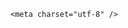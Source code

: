 <!DOCTYPE html>
<html lang="zh-CN">

<head>
    
<title>日本米价再创新高，比去年同期贵两倍多，为什么政府一直无法平抑米价？从中国进口可行吗？_腾讯新闻</title>
<meta name="keywords" content="米价,大米,日本,日本_财经,日本_社会,中国,五常大米,新米,日本人">
<meta name="description" content="当地时间5月26日，日本农林水产省公布的数据显示，截至5月18日为止的一周，日本超市大米均价继续上涨，全国超市销售的5公斤装大米均价为4285日元（约合215.53元人民币），环比上涨0.4%，再次创下新高。日本大米价格自去年秋季前后开始持续攀升。日本农林水产省今年3月开始投放政府储备米以应对涨价，一度被批“动作迟缓”，...">
<meta name="author" content="腾讯网">
<meta name="copyright" content="Copyright 1998 - 2025 Tencent. All Rights Reserved">
<meta property="og:type" content="news" />

<meta property="og:title" content="日本米价再创新高，比去年同期贵两倍多，为什么政府一直无法平抑米价？从中国进口可行吗？_腾讯新闻" />
<meta property="og:description" content="当地时间5月26日，日本农林水产省公布的数据显示，截至5月18日为止的一周，日本超市大米均价继续上涨，全国超市销售的5公斤装大米均价为4285日元（约合215.53元人民币），环比上涨0.4%，再次创下新高。日本大米价格自去年秋季前后开始持续攀升。日本农林水产省今年3月开始投放政府储备米以应对涨价，一度被批“动作迟缓”，..." />
<meta property="og:url" content="https://news.qq.com/rain/a/20250527Q02DHJ00" />
<meta property="og:image" content="https://inews.gtimg.com/om_ls/OaseUf1qde8lGvpJxn_ossxj_dOyDLSTjFDF8jh2H5zuUAA_640330/0" />
<meta property="article:author" content="" />
<meta property="article:published_time" content="2025-05-27 13:16:33" />
<meta property="category" content="" />

    <meta charset="utf-8" />
<meta http-equiv="X-UA-Compatible" content="IE=Edge" />
<meta name="viewport" content="width=device-width, initial-scale=1, shrink-to-fit=no" />
<link rel="dns-prefetch" href="mat1.gtimg.com">
<link rel="dns-prefetch" href="i.news.qq.com">
<link rel="shortcut icon" href="https://mat1.gtimg.com/qqcdn/qqindex2021/favicon.ico">
<script nomodule="true" src="https://mat1.gtimg.com/qqcdn/qqindex2021/common-static/20240515201444/core3-37-1.min.js"></script>
<script>
  try {
    if (!window.IntersectionObserver) {
      var observerScript = document.createElement('script');
      observerScript.src = "https://mat1.gtimg.com/qqcdn/qqindex2021/common-static/20241024141058/intersection-observer-polyfill.js";
      document.head.appendChild(observerScript);
    }
  } catch (error) {}
</script>

<script>
  try {
    if (!Element.prototype.scrollTo) {
      var scrollScript = document.createElement('script');
      scrollScript.src = "https://mat1.gtimg.com/qqcdn/qqindex2021/common-static/20241025153001/scroll-behavior-polyfill.js";
      document.head.appendChild(scrollScript);
    }
  } catch (error) {}
</script>
<script>
  try {
    if ('scrollRestoration' in window.history) {
      window.history.scrollRestoration = 'manual';
    }
    window.isPcClient = Boolean(window.electron) && (
      window.navigator.userAgent.indexOf('pc-client') > 0 ||
      window.navigator.userAgent.indexOf('TencentNews') > 0
    );
  } catch {}
</script>
<script>
  try {
    if (window.isPcClient) {
      var bodyStyle = document.createElement('style');
      bodyStyle.innerText = 'body{ zoom: 0.95 }';
      document.head.appendChild(bodyStyle);
    }
  } catch {}
</script>
<script>
  window.DATA = {"extra_property":{"FeedbackDetailDisableInsert":0,"zanSkinType":""},"forbidCommentUpDown":0,"questionInfo":{"question_short_title":"日本米价再创新高，比去年同期贵两倍多，为什么政府一直无法平抑米价？从中国进口可行吗？","relate_extend_infos":[{"url":"https://view.inews.qq.com/a/20250526A05XLR00","abstract":"当地时间5月26日，日本农林水产省公布的数据显示，截至5月18日为止的一周，日本超市大米均价继续上涨，全国超市销售的5公斤装大米均价为4285日元（约合215.53元人民币），环比上涨0.4%，再次创下新高。日本大米价格自去年秋季前后开始持续攀升。日本农林水产省今年3月开始投放政府储备米以应对涨价，一度被批“动作迟缓”，...","articletype":"0","id":"20250526A05XLR00","longtitle":"涨不休 日本米价再创新高","picShowType":"90092","thumbnails_qqnews":["https://inews.gtimg.com/om_ls/OwFWUJ9rqTb96NlYbXzF4vU2zM66SnUNO-AdNgJdgAHPgAA_294195/0"],"title":"涨不休 日本米价再创新高"}],"thumbnails_qqnews":["https://inews.gtimg.com/om_ls/OaxJXAOh3Gd8lF63y2MGqsvOrc9TMydhi9ece1E70J6HAAA_294195/0"],"title":"日本米价再创新高，比去年同期贵两倍多，为什么政府一直无法平抑米价？从中国进口可行吗？","url":"http://view.inews.qq.com/a/20250527Q02DHJ00","abstract":"","id":"20250527Q02DHJ00","longtitle":"日本米价再创新高，比去年同期贵两倍多，为什么政府一直无法平抑米价？从中国进口可行吗？"},"shareImg":"https://inews.gtimg.com/om_ls/OaxJXAOh3Gd8lF63y2MGqsvOrc9TMydhi9ece1E70J6HAAA_870492/0","FadCid":"","categoryrray":{"category_id":"61","sub_category_id":"624"},"enableDiffusion":1,"remarks":"","ret":0,"safe_cntl":{"close_all_favorite":0,"close_share_pull":0,"emoticon_comment_mode":0,"close_all_ad":0,"close_all_emoticon_comment":0,"close_all_rel":0,"close_comment_dislike":0,"close_global_news_sis":0,"close_relate_thing":0},"ai_switch":true,"id":"20250527Q02DHJ00","news_update_time":1748333536,"content_words_num":38,"final_declare":["个人观点，仅供参考"],"intro":"","all_long_pic":1,"channelEntryJumpType":1,"commentid":"","detail_entry":{"is_orignal":1,"orignal_entry":1},"emojiRelatedSwitch":1,"news_app_recommend_status":4,"title":"日本米价再创新高，比去年同期贵两倍多，为什么政府一直无法平抑米价？从中国进口可行吗？","attribute":{},"closeCommentBanner":0,"copyright_wording_share":"免责声明","question_id":"","abstract":"","content":null,"likeInfo":0,"time":"2025-05-27 09:39:50","url":"https://view.inews.qq.com/a/20250527Q02DHJ00","already_answer":false,"article_category":"61","copyright_share":"本文来自腾讯新闻客户端创作者，不代表腾讯新闻的观点和立场。","iNewsRecommendLevel":1,"is_deleted":0,"relate_extend_infos":{"url":"http://view.inews.qq.com/a/20250526A05XLR00","abstract":"当地时间5月26日，日本农林水产省公布的数据显示，截至5月18日为止的一周，日本超市大米均价继续上涨，全国超市销售的5公斤装大米均价为4285日元（约合215.53元人民币），环比上涨0.4%，再次创下新高。日本大米价格自去年秋季前后开始持续攀升。日本农林水产省今年3月开始投放政府储备米以应对涨价，一度被批“动作迟缓”，...","id":"20250526A05XLR00","imgURL":"https://inews.gtimg.com/om_ls/OwFWUJ9rqTb96NlYbXzF4vU2zM66SnUNO-AdNgJdgAHPgAA_640330/0","imgURLSmall":"https://inews.gtimg.com/om_ls/OwFWUJ9rqTb96NlYbXzF4vU2zM66SnUNO-AdNgJdgAHPgAA_150120/0","longTitle":"涨不休 日本米价再创新高","title":"涨不休 日本米价再创新高"},"answer_num":6,"card":{"vip_icon_night":"http://inews.gtimg.com/newsapp_ls/0/14876052067/0","vip_place":"left","liveInfo":{},"uin":"ecbe89d289b6198c7996f16538ebc224f9","chlname":"问答课代表","vip_desc":"腾讯新闻问答课代表官方账号","vip_icon":"http://inews.gtimg.com/newsapp_ls/0/14876051701/0","chlid":"22983986","update_frequency":"1970-01-01 08:00:00","vip_type":"30012","vip_type_new":"30012","suid":"8QMc339d5IQeuTzY5QN3","cpLevel":2,"icon":"https://inews.gtimg.com/om_ls/OPBO91JgEbYG-O62jC2hCRA_yoydsA8oEANb87pxgNxKgAA_200200/0","msgEntry":1,"desc":"腾讯新闻问答课代表，结合当下热点新闻和网友热议，发现好问题，期待好回答。"},"disableDeclare":1,"emojiSwitch":1,"self_declare":{"declare":"个人观点，仅供参考"},"shareDesc":"腾讯新闻","surl":"https://view.inews.qq.com/a/20250527Q02DHJ00","adInfo":{"openAdsComment":1,"openAdsPhotos":1,"openAdsText":1,"openRelatedNewsAd":1,"openAds":1},"atype":232,"isSensitive":0,"cms_id":"20250527Q02DHJ00","articleId":"20250527Q04RE000","article_type":232,"tags":"","desc":"当地时间5月26日，日本农林水产省公布的数据显示，截至5月18日为止的一周，日本超市大米均价继续上涨，全国超市销售的5公斤装大米均价为4285日元（约合215.53元人民币），环比上涨0.4%，再次创下新高。日本大米价格自去年秋季前后开始持续攀升。日本农林水产省今年3月开始投放政府储备米以应对涨价，一度被批“动作迟缓”，...","videoArr":[]};
</script>
<script>
  window.channelInfo = {"channelConfig":{"channelNav":[{"_auto_id":"1","active_alien_img":"","alien_img":"","channel_id":"news_news_home","is_local":"0","link":"https://www.qq.com","name_cn":"首页","name_en":"home"},{"_auto_id":"2","active_alien_img":"","alien_img":"","channel_id":"news_news_top","is_local":"0","link":"","name_cn":"要闻","name_en":"news"},{"_auto_id":"4","active_alien_img":"","alien_img":"","channel_id":"news_news_bj","is_local":"1","link":"","name_cn":"北京","name_en":"bj"},{"_auto_id":"5","active_alien_img":"","alien_img":"","channel_id":"news_news_finance","is_local":"0","link":"","name_cn":"财经","name_en":"finance"},{"_auto_id":"6","active_alien_img":"","alien_img":"","channel_id":"news_news_tech","is_local":"0","link":"","name_cn":"科技","name_en":"tech"},{"_auto_id":"7","active_alien_img":"","alien_img":"","channel_id":"tv","is_local":"0","link":"https://v.qq.com/channel/tv/?ptag=qqnews","name_cn":"电视剧","name_en":"tv"},{"_auto_id":"8","active_alien_img":"","alien_img":"","channel_id":"news_news_qa","is_local":"0","link":"","name_cn":"热问","name_en":"qa"},{"_auto_id":"9","active_alien_img":"","alien_img":"","channel_id":"news_news_ent","is_local":"0","link":"","name_cn":"娱乐","name_en":"ent"},{"_auto_id":"10","active_alien_img":"","alien_img":"","channel_id":"variety","is_local":"0","link":"https://v.qq.com/channel/variety/?ptag=qqnews","name_cn":"综艺","name_en":"variety"},{"_auto_id":"11","active_alien_img":"","alien_img":"","channel_id":"news_news_sports","is_local":"0","link":"","name_cn":"体育","name_en":"sports"},{"_auto_id":"13","active_alien_img":"","alien_img":"","channel_id":"news_news_nba","is_local":"0","link":"","name_cn":"NBA","name_en":"nba"},{"_auto_id":"14","active_alien_img":"","alien_img":"","channel_id":"news_news_world","is_local":"0","link":"","name_cn":"国际","name_en":"world"},{"_auto_id":"15","active_alien_img":"","alien_img":"","channel_id":"news_news_mil","is_local":"0","link":"","name_cn":"军事","name_en":"milite"},{"_auto_id":"16","active_alien_img":"","alien_img":"","channel_id":"news_news_auto","is_local":"0","link":"","name_cn":"汽车","name_en":"auto"},{"_auto_id":"17","active_alien_img":"","alien_img":"","channel_id":"news_news_house","is_local":"0","link":"","name_cn":"房产","name_en":"house"},{"_auto_id":"18","active_alien_img":"","alien_img":"","channel_id":"news_news_edu","is_local":"0","link":"","name_cn":"教育","name_en":"edu"},{"_auto_id":"19","active_alien_img":"","alien_img":"","channel_id":"news_news_antip","is_local":"0","link":"","name_cn":"健康","name_en":"health"},{"_auto_id":"20","active_alien_img":"","alien_img":"","channel_id":"news_news_video","is_local":"0","link":"","name_cn":"视频","name_en":"video"},{"_auto_id":"21","active_alien_img":"","alien_img":"","channel_id":"news_news_game","is_local":"0","link":"","name_cn":"游戏","name_en":"games"},{"_auto_id":"22","active_alien_img":"","alien_img":"","channel_id":"news_news_nchupin","is_local":"0","link":"","name_cn":"眼界","name_en":"chupin"},{"_auto_id":"24","active_alien_img":"","alien_img":"","channel_id":"news_news_football","is_local":"0","link":"","name_cn":"足球","name_en":"football"},{"_auto_id":"25","active_alien_img":"","alien_img":"","channel_id":"news_news_kepu","is_local":"0","link":"","name_cn":"科学","name_en":"kepu"},{"_auto_id":"26","active_alien_img":"","alien_img":"","channel_id":"news_news_digi","is_local":"0","link":"","name_cn":"数码","name_en":"digi"},{"_auto_id":"28","active_alien_img":"","alien_img":"","channel_id":"ymzx","is_local":"0","link":"https://gamer.qq.com/v2/cloudgame/game/96897?ichannel=txxwpc0Ftxxwpc1","name_cn":"元梦之星","name_en":"news_news_ymzx"},{"_auto_id":"31","active_alien_img":"","alien_img":"","channel_id":"movie","is_local":"0","link":"https://v.qq.com/channel/movie/?ptag=qqnews","name_cn":"电影","name_en":"movie"},{"_auto_id":"32","active_alien_img":"","alien_img":"","channel_id":"news_news_esport","is_local":"0","link":"","name_cn":"电竞","name_en":"esport"},{"_auto_id":"34","active_alien_img":"","alien_img":"","channel_id":"news_news_history","is_local":"0","link":"","name_cn":"历史","name_en":"history"},{"_auto_id":"35","active_alien_img":"","alien_img":"","channel_id":"news_news_baby","is_local":"0","link":"","name_cn":"育儿","name_en":"baby"},{"_auto_id":"36","active_alien_img":"","alien_img":"","channel_id":"hbjy","is_local":"0","link":"https://gp.qq.com/act/a20250421mnqlx/news.shtml","name_cn":"和平精英","name_en":"news_news_hbjy"},{"_auto_id":"37","active_alien_img":"","alien_img":"","channel_id":"cloud_gamer","is_local":"0","link":"https://gamer.qq.com/?ichannel=txxwpc0Ftxxwpc1","name_cn":"云游戏","name_en":"cloud_gamer"},{"_auto_id":"38","active_alien_img":"","alien_img":"","channel_id":"news_news_lic","is_local":"0","link":"","name_cn":"理财","name_en":"finance_licai"},{"_auto_id":"39","active_alien_img":"","alien_img":"","channel_id":"news_news_istock","is_local":"0","link":"","name_cn":"股票","name_en":"finance_stock"},{"_auto_id":"40","active_alien_img":"","alien_img":"","channel_id":"ren_min_shi_pin","is_local":"0","link":"https://news.qq.com/omn/author/8QMd3Hld74cbujbY?tab=om_video","name_cn":"人民视频","name_en":"ren_min_shi_pin"},{"_auto_id":"41","active_alien_img":"","alien_img":"","channel_id":"news_news_weather","is_local":"0","link":"https://tianqi.qq.com/index.htm","name_cn":"天气","name_en":"weather"}]}};
</script>
<script>
  window.articleConfig = {"rightConfig":[{"_auto_id":"1","category_key":"default","modules":"{\"moduleList\":[{\"title\":\"精选视频\",\"id\":\"video_album\",\"videoType\":\"tag\",\"videoId\":\"aUepxrtchGM=\"},{\"title\":\"下载条\",\"id\":\"download_banner\",\"isSticky\":1},{\"title\":\"热点榜\",\"id\":\"hot_rank_list\",\"isSticky\":1},{\"title\":\"广告推广\",\"id\":\"ssp_ad_module\",\"category\":\"ad_ssp\",\"loid\":\"109\",\"isSticky\":1}]}"}],"tonglanAdConfig":[],"bottomConfig":[],"videoAdConfig":[],"rightGameConfig":[]};
</script>
<script src="https://mat1.gtimg.com/www/js/emonitor/custom_ed041a23.js" charset="utf-8"></script>
<script>
  try {
    window.emonitorIns = emonitor.create({
      name: 'newsqq_quesionArticle',
      atta: {
        name: 'newsqq',
      },
      mode: '007',
    });
  } catch (err) {
    console.warn(err);
  }
</script>
<link href="https://mat1.gtimg.com/qqcdn/qqindex2021/common-static/hel/qqnews-pc-dc_20250526065055/static/css/qa.css" rel="stylesheet">

<script>window.__HEL_PRESET_META__={"qqnews-pc-components":{"app":{"id":1366,"name":"qqnews-pc-components","app_group_name":"qqnews-pc-components","proj_ver":{"map":{},"utime":0},"online_version":"qqnews-pc-components_20250515055747","build_version":"qqnews-pc-components_20250526064847","update_at":"2025-05-26T10:49:41.000Z","desc":"set by [init], from container [formal.pc.dc.tj101014] worker [2]"},"version":{"sub_app_name":"qqnews-pc-components","sub_app_version":"qqnews-pc-components_20250526064847","src_map":{"webDirPath":"https://mat1.gtimg.com/qqcdn/qqindex2021/common-static/hel/qqnews-pc-components_20250526064847","htmlIndexSrc":"https://mat1.gtimg.com/qqcdn/qqindex2021/common-static/hel/qqnews-pc-components_20250526064847/index.html","extractMode":"all","iframeSrc":"","chunkCssSrcList":["https://mat1.gtimg.com/qqcdn/qqindex2021/common-static/hel/qqnews-pc-components_20250526064847/static/css/index.css"],"chunkJsSrcList":["https://mat1.gtimg.com/qqcdn/qqindex2021/common-static/hel/qqnews-pc-components_20250526064847/static/js/index.js"],"staticCssSrcList":[],"staticJsSrcList":["https://mat1.gtimg.com/qqcdn/qqindex2021/static/20231212123233/react.production.min.js","https://mat1.gtimg.com/qqcdn/qqindex2021/static/20231212123233/react-dom.production.min.js","https://mat1.gtimg.com/qqcdn/qqindex2021/common-static/hel/hel-base-v16.js"],"relativeCssSrcList":[],"relativeJsSrcList":[],"privCssSrcList":[],"srvModSrcList":[],"srvModSrcIndex":"","headAssetList":[{"tag":"staticScript","append":false,"attrs":{"src":"https://mat1.gtimg.com/qqcdn/qqindex2021/static/20231212123233/react.production.min.js"}},{"tag":"staticScript","append":false,"attrs":{"src":"https://mat1.gtimg.com/qqcdn/qqindex2021/static/20231212123233/react-dom.production.min.js"}},{"tag":"staticScript","append":false,"attrs":{"src":"https://mat1.gtimg.com/qqcdn/qqindex2021/common-static/hel/hel-base-v16.js"}},{"tag":"script","append":true,"attrs":{"src":"https://mat1.gtimg.com/qqcdn/qqindex2021/common-static/hel/qqnews-pc-components_20250526064847/static/js/index.js","defer":""}},{"tag":"link","append":true,"attrs":{"href":"https://mat1.gtimg.com/qqcdn/qqindex2021/common-static/hel/qqnews-pc-components_20250526064847/static/css/index.css","rel":"stylesheet"}}],"bodyAssetList":[]},"update_at":"2025-05-26T10:49:40.000Z","create_at":"2025-05-26T10:49:40.000Z","_worker_id":"2","_is_backup":true}}}</script>
<script>window.__VIEW_PATH__="question.ejs";</script>
</head>

<body id="dc-question-body">
  <div id="root"></div>
    <iframe style="display: none;" src="https://i.news.qq.com/web_backend/getWebPacUid"></iframe>
<script src="https://mat1.gtimg.com/qqcdn/qqindex2021/common-static/20240805160928/react.production.min.js"></script>
<script src="https://mat1.gtimg.com/qqcdn/qqindex2021/common-static/20240805160928/react-dom.production.min.js"></script>
<script src="https://mat1.gtimg.com/qqcdn/qqindex2021/common-static/20241018171503/universal-report.min.js"></script>
<script defer type="text/javascript" src="https://mat1.gtimg.com/qqcdn/qqindex2021/libs/barrier/aria.js?appid=9327b8b06379d9d1728bbfbe2025ef9c" charset="utf-8"></script>
<script defer src="https://t.captcha.qq.com/TCaptcha.js"></script>
<script>document.cookie="hel_err=;path=/;";</script>
<script src="https://mat1.gtimg.com/qqcdn/qqindex2021/common-static/hel/hel-base-v16.js"></script>
<script src="https://mat1.gtimg.com/qqcdn/qqindex2021/common-static/hel/qqnews-pc-hel-entry_20250117174052/static/js/index.js"></script>
<link rel="preload" href="https://mat1.gtimg.com/qqcdn/qqindex2021/common-static/hel/qqnews-pc-dc_20250526065055/static/js/qa.js" as="script">
<link rel="preload" href="https://mat1.gtimg.com/qqcdn/qqindex2021/common-static/hel/qqnews-pc-components_20250526064847/static/js/index.js" as="script">
<script>window.loadProject("https://mat1.gtimg.com/qqcdn/qqindex2021/common-static/hel/qqnews-pc-dc_20250526065055/static/js/qa.js");</script>
<iframe id="videoFrame" style="display: none;" src="https://video.qq.com/cookie/sync_qqnews.html"></iframe>
</body>

</html>
